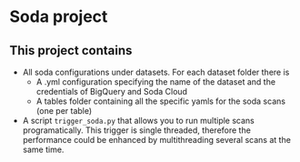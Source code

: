 # Soda project

## This project contains
- All soda configurations under datasets. For each dataset folder there is
    - A <dataset>.yml configuration specifying the name of the dataset and the credentials of BigQuery and Soda Cloud
    - A tables folder containing all the specific yamls for the soda scans (one per table)
- A script `trigger_soda.py` that allows you to run multiple scans programatically. This trigger is single threaded, therefore the performance could be enhanced by multithreading several scans at the same time.